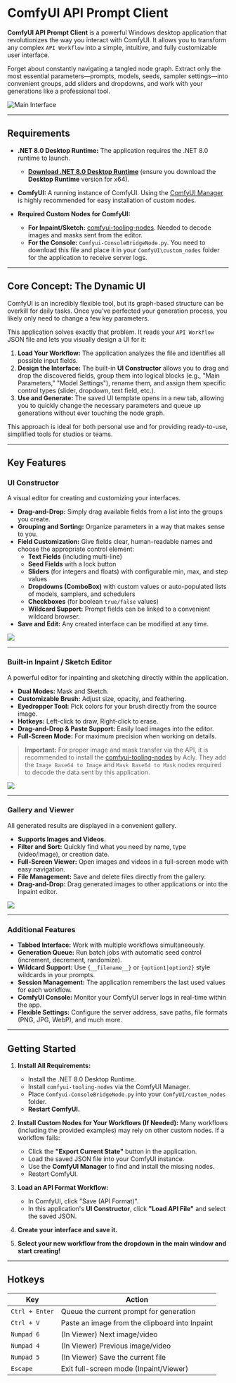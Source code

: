 # ComfyUI API Prompt Client

**ComfyUI API Prompt Client** is a powerful Windows desktop application that revolutionizes the way you interact with ComfyUI. It allows you to transform any complex `API Workflow` into a simple, intuitive, and fully customizable user interface.

Forget about constantly navigating a tangled node graph. Extract only the most essential parameters—prompts, models, seeds, sampler settings—into convenient groups, add sliders and dropdowns, and work with your generations like a professional tool.

![Main Interface](readme/main.jpg)

---

## Requirements

- **.NET 8.0 Desktop Runtime:** The application requires the .NET 8.0 runtime to launch.
  - [**Download .NET 8.0 Desktop Runtime**](https://dotnet.microsoft.com/en-us/download/dotnet/8.0/runtime) (ensure you download the **Desktop Runtime** version for x64).

- **ComfyUI:** A running instance of ComfyUI. Using the [ComfyUI Manager](https://github.com/ltdrdata/ComfyUI-Manager) is highly recommended for easy installation of custom nodes.

- **Required Custom Nodes for ComfyUI:**
  - **For Inpaint/Sketch:** [comfyui-tooling-nodes](https://github.com/Acly/comfyui-tooling-nodes). Needed to decode images and masks sent from the editor.
  - **For the Console:** `Comfyui-ConsoleBridgeNode.py`. You need to download this file and place it in your `ComfyUI\custom_nodes` folder for the application to receive server logs.

---

## Core Concept: The Dynamic UI

ComfyUI is an incredibly flexible tool, but its graph-based structure can be overkill for daily tasks. Once you've perfected your generation process, you likely only need to change a few key parameters.

This application solves exactly that problem. It reads your `API Workflow` JSON file and lets you visually design a UI for it:

1.  **Load Your Workflow:** The application analyzes the file and identifies all possible input fields.
2.  **Design the Interface:** The built-in **UI Constructor** allows you to drag and drop the discovered fields, group them into logical blocks (e.g., "Main Parameters," "Model Settings"), rename them, and assign them specific control types (slider, dropdown, text field, etc.).
3.  **Use and Generate:** The saved UI template opens in a new tab, allowing you to quickly change the necessary parameters and queue up generations without ever touching the node graph.

This approach is ideal for both personal use and for providing ready-to-use, simplified tools for studios or teams.

---

## Key Features

### UI Constructor
A visual editor for creating and customizing your interfaces.
- **Drag-and-Drop:** Simply drag available fields from a list into the groups you create.
- **Grouping and Sorting:** Organize parameters in a way that makes sense to you.
- **Field Customization:** Give fields clear, human-readable names and choose the appropriate control element:
    - **Text Fields** (including multi-line)
    - **Seed Fields** with a lock button
    - **Sliders** (for integers and floats) with configurable min, max, and step values
    - **Dropdowns (ComboBox)** with custom values or auto-populated lists of models, samplers, and schedulers
    - **Checkboxes** (for boolean `true/false` values)
    - **Wildcard Support:** Prompt fields can be linked to a convenient wildcard browser.
- **Save and Edit:** Any created interface can be modified at any time.

![](readme/designer.jpg)

---

### Built-in Inpaint / Sketch Editor
A powerful editor for inpainting and sketching directly within the application.
- **Dual Modes:** Mask and Sketch.
- **Customizable Brush:** Adjust size, opacity, and feathering.
- **Eyedropper Tool:** Pick colors for your brush directly from the source image.
- **Hotkeys:** Left-click to draw, Right-click to erase.
- **Drag-and-Drop & Paste Support:** Easily load images into the editor.
- **Full-Screen Mode:** For maximum precision when working on details.

> **Important:** For proper image and mask transfer via the API, it is recommended to install the [comfyui-tooling-nodes](https://github.com/Acly/comfyui-tooling-nodes) by Acly. They add the `Image Base64 to Image` and `Mask Base64 to Mask` nodes required to decode the data sent by this application.

![](readme/inpaint.jpg)

---

### Gallery and Viewer
All generated results are displayed in a convenient gallery.
- **Supports Images and Videos.**
- **Filter and Sort:** Quickly find what you need by name, type (video/image), or creation date.
- **Full-Screen Viewer:** Open images and videos in a full-screen mode with easy navigation.
- **File Management:** Save and delete files directly from the gallery.
- **Drag-and-Drop:** Drag generated images to other applications or into the Inpaint editor.

![](readme/gallery.jpg)

---

### Additional Features
- **Tabbed Interface:** Work with multiple workflows simultaneously.
- **Generation Queue:** Run batch jobs with automatic seed control (increment, decrement, randomize).
- **Wildcard Support:** Use `{__filename__}` or `{option1|option2}` style wildcards in your prompts.
- **Session Management:** The application remembers the last used values for each workflow.
- **ComfyUI Console:** Monitor your ComfyUI server logs in real-time within the app.
- **Flexible Settings:** Configure the server address, save paths, file formats (PNG, JPG, WebP), and much more.

---

## Getting Started

1.  **Install All Requirements:**
    - Install the .NET 8.0 Desktop Runtime.
    - Install `comfyui-tooling-nodes` via the ComfyUI Manager.
    - Place `Comfyui-ConsoleBridgeNode.py` into your `ComfyUI/custom_nodes` folder.
    - **Restart ComfyUI.**

2.  **Install Custom Nodes for Your Workflows (If Needed):**
    Many workflows (including the provided examples) may rely on other custom nodes. If a workflow fails:
    - Click the **"Export Current State"** button in the application.
    - Load the saved JSON file into your ComfyUI instance.
    - Use the **ComfyUI Manager** to find and install the missing nodes.
    - Restart ComfyUI.

3.  **Load an API Format Workflow:**
    - In ComfyUI, click "Save (API Format)".
    - In this application's **UI Constructor**, click **"Load API File"** and select the saved JSON.
4.  **Create your interface and save it.**
5.  **Select your new workflow from the dropdown in the main window and start creating!**

---

## Hotkeys

| Key             | Action                                          |
|-----------------|-------------------------------------------------|
| `Ctrl + Enter`  | Queue the current prompt for generation         |
| `Ctrl + V`      | Paste an image from the clipboard into Inpaint  |
| `Numpad 6`      | (In Viewer) Next image/video                    |
| `Numpad 4`      | (In Viewer) Previous image/video                |
| `Numpad 5`      | (In Viewer) Save the current file               |
| `Escape`        | Exit full-screen mode (Inpaint/Viewer)          |